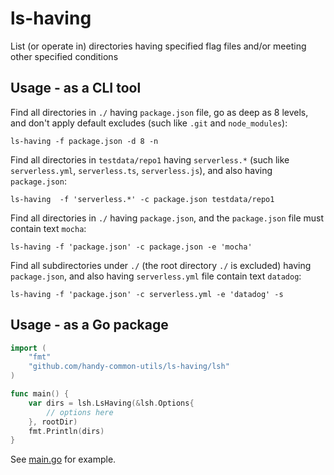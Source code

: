 # ls-having
List (or operate in) directories having specified flag files and/or meeting other specified conditions 

## Usage - as a CLI tool

Find all directories in `./` having `package.json` file,
go as deep as 8 levels, and don't apply default excludes
(such like `.git` and `node_modules`):

```
ls-having -f package.json -d 8 -n
```

Find all directories in `testdata/repo1` having `serverless.*`
(such like `serverless.yml`, `serverless.ts`, `serverless.js`),
and also having `package.json`:

```
ls-having  -f 'serverless.*' -c package.json testdata/repo1
```

Find all directories in `./` having `package.json`,
and the `package.json` file must contain text `mocha`:

```
ls-having -f 'package.json' -c package.json -e 'mocha'
```

Find all subdirectories under `./` (the root directory `./` is excluded)
having `package.json`,
and also having `serverless.yml` file contain text `datadog`:

```
ls-having -f 'package.json' -c serverless.yml -e 'datadog' -s
```

## Usage - as a Go package

```go
import (
	"fmt"
	"github.com/handy-common-utils/ls-having/lsh"
)

func main() {
	var dirs = lsh.LsHaving(&lsh.Options{
		// options here
	}, rootDir)
	fmt.Println(dirs)
}
```

See [main.go](main.go) for example.
